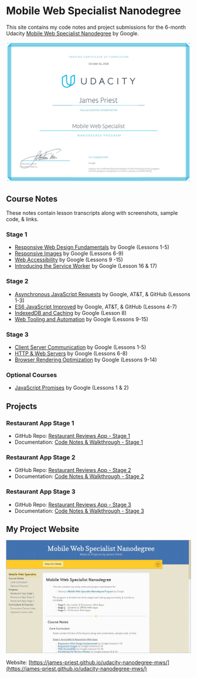 <!-- markdownlint-disable MD022 MD032 -->
# Mobile Web Specialist Nanodegree
This site contains my code notes and project submissions for the 6-month Udacity [Mobile Web Specialist Nanodegree](https://www.udacity.com/course/mobile-web-specialist-nanodegree--nd024) by Google.

[![Code Notes Homepage](docs/assets/images/fixed/MWS-Nanodegree-cert.png)](docs/assets/images/fixed/MWS-Nanodegree-cert.png)

## Course Notes
These notes contain lesson transcripts along with screenshots, sample code, & links.

### Stage 1
- [Responsive Web Design Fundamentals](docs/course-notes/responsive-web-design-fundamentals.md) by Google (Lessons 1-5)
- [Responsive Images](docs/course-notes/responsive-images.md) by Google (Lessons 6-9)
- [Web Accessibility](docs/course-notes/web-accessibility.md) by Google (Lessons 9 -15)
- [Introducing the Service Worker](https://github.com/james-priest/100-days-of-code-log-r2/blob/master/MWS-TOC.md) by Google (Lesson 16 & 17)

### Stage 2
- [Asynchronous JavaScript Requests](docs/course-notes/asynchronous-javascript-requests.md) by Google, AT&T, & GitHub (Lessons 1-3)
- [ES6 JavaScript Improved](https://github.com/james-priest/100-days-of-code-log-r2/blob/master/MWS-TOC.md) by Google, AT&T, & GitHub (Lessons 4-7)
- [IndexedDB and Caching](https://github.com/james-priest/100-days-of-code-log-r2/blob/master/MWS-TOC.md) by Google (Lesson 8)
- [Web Tooling and Automation](docs/course-notes/web-tooling-and-automation.md) by Google (Lessons 9-15)

### Stage 3
- [Client Server Communication](docs/course-notes/client-server-communication.md) by Google (Lessons 1-5)
- [HTTP & Web Servers](docs/course-notes/http-web-servers.md) by Google (Lessons 6-8)
- [Browser Rendering Optimization](docs/course-notes/browser-rendering-optimization.md) by Google (Lessons 9-14)

### Optional Courses
- [JavaScript Promises](docs/course-notes/javascript-promises.md) by Google (Lessons 1 & 2)

## Projects
### Restaurant App Stage 1
- GitHub Repo: [Restaurant Reviews App - Stage 1](https://github.com/james-priest/mws-restaurant-stage-1/tree/stage-1)
- Documentation: [Code Notes & Walkthrough - Stage 1](https://james-priest.github.io/mws-restaurant-stage-1/stage1.html)

### Restaurant App Stage 2
- GitHub Repo: [Restaurant Reviews App - Stage 2](https://github.com/james-priest/mws-restaurant-stage-1/tree/stage-2)
- Documentation: [Code Notes & Walkthrough - Stage 2](https://james-priest.github.io/mws-restaurant-stage-1/stage2.html)

### Restaurant App Stage 3
- GitHub Repo: [Restaurant Reviews App - Stage 3](https://github.com/james-priest/mws-restaurant-stage-1/tree/stage-3)
- Documentation: [Code Notes & Walkthrough - Stage 3](https://james-priest.github.io/mws-restaurant-stage-1/stage3.html)

## My Project Website
[![Code Notes Homepage](docs/assets/images/fixed/MWS-Notes-homepage.jpg)](https://james-priest.github.io/udacity-nanodegree-mws/)

Website: [https://james-priest.github.io/udacity-nanodegree-mws/](https://james-priest.github.io/udacity-nanodegree-mws/)